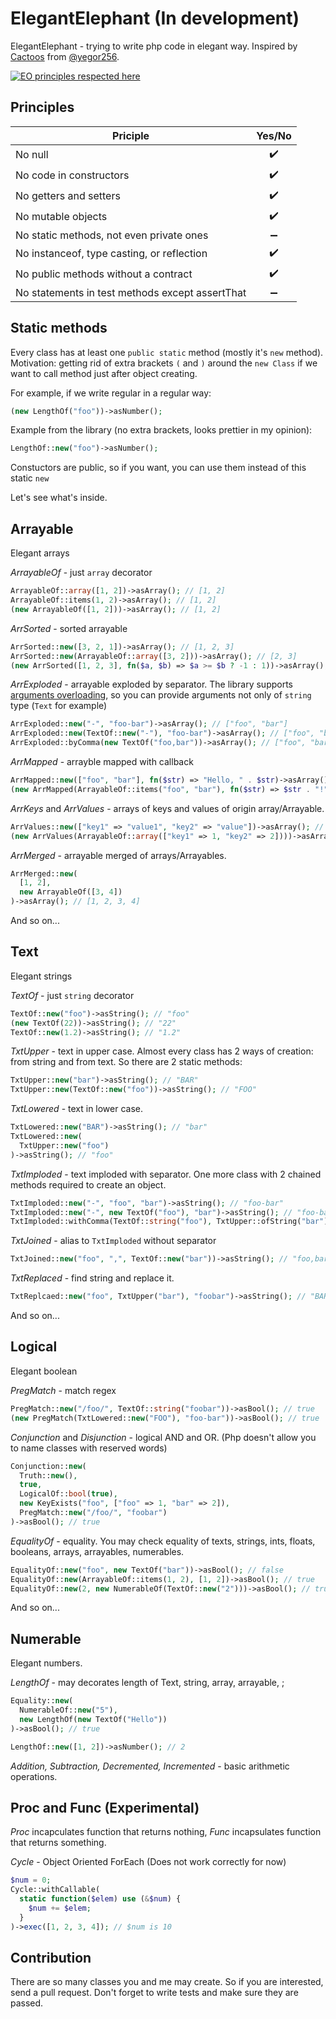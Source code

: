 # ElegantElephant (In development)

ElegantElephant - trying to write php code in elegant way. Inspired by [Cactoos](https://github.com/yegor256/cactoos) from [@yegor256](https://github.com/yegor256).

[![EO principles respected here](https://www.elegantobjects.org/badge.svg)](https://www.elegantobjects.org)

## Principles
 | Priciple| Yes/No|
 | ------------- |:------------------:|
 | No null       | :heavy_check_mark:    |
 | No code in constructors     | :heavy_check_mark: |
 | No getters and setters     | :heavy_check_mark: |
 | No mutable objects | :heavy_check_mark:         |
 | No static methods, not even private ones | :heavy_minus_sign:         |
 | No instanceof, type casting, or reflection | :heavy_check_mark:         |
 | No public methods without a contract | :heavy_check_mark:         |
 | No statements in test methods except assertThat | :heavy_minus_sign:  |

## Static methods
Every class has at least one `public static` method (mostly it's `new` method). Motivation: getting rid of extra brackets `(` and `)` around the `new Class` if we want to call method just after object creating. 

For example, if we write regular in a regular way:
```php
(new LengthOf("foo"))->asNumber();
```

Example from the library (no extra brackets, looks prettier in my opinion):
```php
LengthOf::new("foo")->asNumber();
```
Constuctors are public, so if you want, you can use them instead of this static `new`

Let's see what's inside.

## Arrayable
Elegant arrays

*ArrayableOf* - just `array` decorator
```php
ArrayableOf::array([1, 2])->asArray(); // [1, 2]
ArrayableOf::items(1, 2)->asArray(); // [1, 2]
(new ArrayableOf([1, 2]))->asArray(); // [1, 2]
```
 
*ArrSorted* - sorted arrayable
```php
ArrSorted::new([3, 2, 1])->asArray(); // [1, 2, 3]
ArrSorted::new(ArrayableOf::array([3, 2]))->asArray(); // [2, 3]
(new ArrSorted([1, 2, 3], fn($a, $b) => $a >= $b ? -1 : 1))->asArray(); // [3, 2, 1]
```

*ArrExploded* - arrayable exploded by separator. The library supports [arguments overloading](https://github.com/maxonfjvipon/overloaded-elephant), so you can provide arguments not only of `string` type (`Text` for example)
```php
ArrExploded::new("-", "foo-bar")->asArray(); // ["foo", "bar"]
ArrExploded::new(TextOf::new("-"), "foo-bar")->asArray(); // ["foo", "bar"]
ArrExploded::byComma(new TextOf("foo,bar"))->asArray(); // ["foo", "bar"]
```

*ArrMapped* - arrayble mapped with callback
```php
ArrMapped::new(["foo", "bar"], fn($str) => "Hello, " . $str)->asArray(); // ["Hello, foo", "Hello, bar"]
(new ArrMapped(ArrayableOf::items("foo", "bar"), fn($str) => $str . "!"))->asArray(); // ["foo!", "bar!"]
```

*ArrKeys* and *ArrValues* - arrays of keys and values of origin array/Arrayable.
```php
ArrValues::new(["key1" => "value1", "key2" => "value"])->asArray(); // ["value1", "value2"] // [0 => "value1", 1 => "value2"]
(new ArrValues(ArrayableOf::array(["key1" => 1, "key2" => 2])))->asArray(); // ["key1", "key2"] // [0 => "key1", 1 => "key2"]
```

*ArrMerged* - arrayable merged of arrays/Arrayables.
```php
ArrMerged::new(
  [1, 2],
  new ArrayableOf([3, 4])
)->asArray(); // [1, 2, 3, 4]
```

And so on...

## Text
Elegant strings

*TextOf* - just `string` decorator
```php
TextOf::new("foo")->asString(); // "foo"
(new TextOf(22))->asString(); // "22"
TextOf::new(1.2)->asString(); // "1.2"
```

*TxtUpper* - text in upper case. Almost every class has 2 ways of creation: from string and from text. So there are 2 static methods:
```php
TxtUpper::new("bar")->asString(); // "BAR"
TxtUpper::new(TextOf::new("foo"))->asString(); // "FOO"
```

*TxtLowered* - text in lower case.
```php
TxtLowered::new("BAR")->asString(); // "bar"
TxtLowered::new(
  TxtUpper::new("foo")
)->asString(); // "foo"
```

*TxtImploded* - text imploded with separator. One more class with 2 chained methods required to create an object.
```php
TxtImploded::new("-", "foo", "bar")->asString(); // "foo-bar"
TxtImploded::new("-", new TextOf("foo"), "bar")->asString(); // "foo-bar"
TxtImploded::withComma(TextOf::string("foo"), TxtUpper::ofString("bar"), "dash")->asString(); // "foo,BAR,dash"
```

*TxtJoined* - alias to `TxtImploded` without separator
```php
TxtJoined::new("foo", ",", TextOf::new("bar"))->asString(); // "foo,bar"
```

*TxtReplaced* - find string and replace it. 
```php
TxtReplcaed::new("foo", TxtUpper("bar"), "foobar")->asString(); // "BARbar"
```

And so on...

## Logical
Elegant boolean

*PregMatch* - match regex
```php
PregMatch::new("/foo/", TextOf::string("foobar"))->asBool(); // true
(new PregMatch(TxtLowered::new("FOO"), "foo-bar"))->asBool(); // true
```

*Conjunction* and *Disjunction* - logical AND and OR. (Php doesn't allow you to name classes with reserved words)
```php
Conjunction::new(
  Truth::new(),
  true,
  LogicalOf::bool(true),
  new KeyExists("foo", ["foo" => 1, "bar" => 2]),
  PregMatch::new("/foo/", "foobar")
)->asBool(); // true
```

*EqualityOf* - equality. You may check equality of texts, strings, ints, floats, booleans, arrays, arrayables, numerables.
```php
EqualityOf::new("foo", new TextOf("bar"))->asBool(); // false
EqualityOf::new(ArrayableOf::items(1, 2), [1, 2])->asBool(); // true
EqualityOf::new(2, new NumerableOf(TextOf::new("2")))->asBool(); // true
```

And so on...

## Numerable
Elegant numbers.

*LengthOf* - may decorates length of Text, string, array, arrayable, ;
```php
Equality::new(
  NumerableOf::new("5"),
  new LengthOf(new TextOf("Hello"))
)->asBool(); // true

LengthOf::new([1, 2])->asNumber(); // 2
```

*Addition, Subtraction, Decremented, Incremented* - basic arithmetic operations.

## Proc and Func (Experimental)
*Proc* incapculates function that returns nothing, *Func* incapsulates function that returns something.

*Cycle* - Object Oriented ForEach (Does not work correctly for now)
```php
$num = 0;
Cycle::withCallable(
  static function($elem) use (&$num) {
    $num += $elem;
  }
)->exec([1, 2, 3, 4]); // $num is 10
```

## Contribution
There are so many classes you and me may create. So if you are interested, send a pull request. Don't forget to write tests and make sure they are passed.
